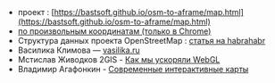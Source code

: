 ## &nbsp;

- проект : [https://bastsoft.github.io/osm-to-aframe/map.html](https://bastsoft.github.io/osm-to-aframe/map.html)
- [по произвольным координатам (только в Chrome)](https://bastsoft.github.io/osm-to-aframe/)
- Структура данных проекта OpenStreetMap : [статья на habrahabr](https://habrahabr.ru/post/146503/)
- Василика Климова — [vasilika.ru](https://www.vasilika.ru/)
- Мстислав Живодков 2GIS -  [Как мы ускоряли WebGL](https://www.youtube.com/watch?v=MeIJVg1z00A)
- Владимир Агафонкин - [Современные интерактивные карты](https://www.youtube.com/watch?v=yMmyzzApGy4)
